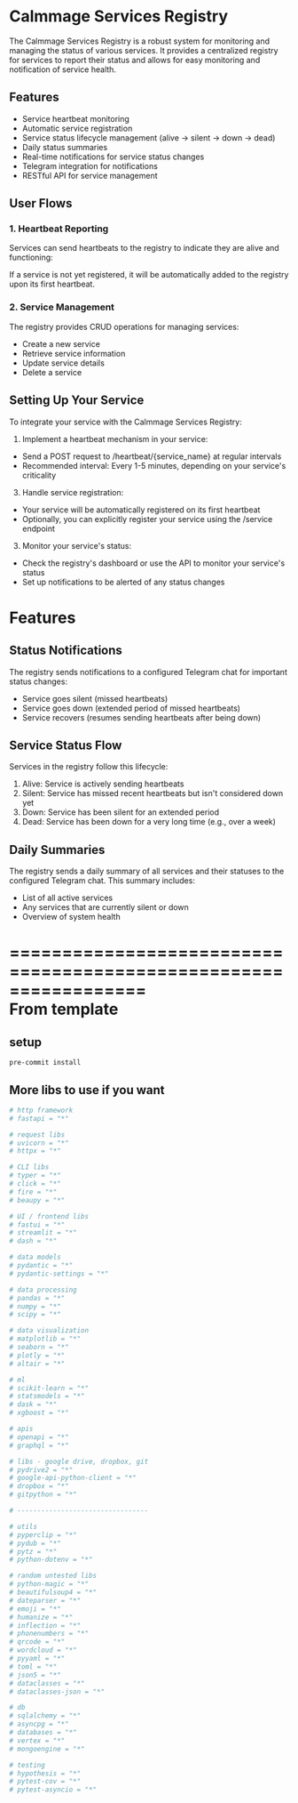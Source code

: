 # Calmmage Services Registry

The Calmmage Services Registry is a robust system for monitoring and managing the status of various services. It provides a centralized registry for services to report their status and allows for easy monitoring and notification of service health.

## Features

- Service heartbeat monitoring
- Automatic service registration
- Service status lifecycle management (alive -> silent -> down -> dead)
- Daily status summaries
- Real-time notifications for service status changes
- Telegram integration for notifications
- RESTful API for service management

## User Flows

### 1. Heartbeat Reporting

Services can send heartbeats to the registry to indicate they are alive and functioning:

If a service is not yet registered, it will be automatically added to the registry upon its first heartbeat.

### 2. Service Management
   The registry provides CRUD operations for managing services:

- Create a new service
- Retrieve service information
- Update service details
- Delete a service
## Setting Up Your Service
To integrate your service with the Calmmage Services Registry:

1. Implement a heartbeat mechanism in your service:
- Send a POST request to /heartbeat/{service_name} at regular intervals
- Recommended interval: Every 1-5 minutes, depending on your service's criticality

3. Handle service registration:
- Your service will be automatically registered on its first heartbeat
- Optionally, you can explicitly register your service using the /service endpoint
3. Monitor your service's status:
- Check the registry's dashboard or use the API to monitor your service's status
- Set up notifications to be alerted of any status changes
# Features
## Status Notifications
The registry sends notifications to a configured Telegram chat for important status changes:

- Service goes silent (missed heartbeats)
- Service goes down (extended period of missed heartbeats)
- Service recovers (resumes sending heartbeats after being down)
## Service Status Flow
Services in the registry follow this lifecycle:

1. Alive: Service is actively sending heartbeats
2. Silent: Service has missed recent heartbeats but isn't considered down yet
3. Down: Service has been silent for an extended period
4. Dead: Service has been down for a very long time (e.g., over a week)
## Daily Summaries
The registry sends a daily summary of all services and their statuses to the configured Telegram chat. This summary includes:

- List of all active services
- Any services that are currently silent or down
- Overview of system health


=================================================================  
From template
=================================================================

## setup

```shell
pre-commit install
```

## More libs to use if you want

```toml
# http framework
# fastapi = "*"

# request libs
# uvicorn = "*"
# httpx = "*"

# CLI libs
# typer = "*"
# click = "*"
# fire = "*"
# beaupy = "*"

# UI / frontend libs
# fastui = "*"
# streamlit = "*"
# dash = "*"

# data models
# pydantic = "*"
# pydantic-settings = "*"

# data processing
# pandas = "*"
# numpy = "*"
# scipy = "*"

# data visualization
# matplotlib = "*"
# seaborn = "*"
# plotly = "*"
# altair = "*"

# ml
# scikit-learn = "*"
# statsmodels = "*"
# dask = "*"
# xgboost = "*"

# apis
# openapi = "*"
# graphql = "*"

# libs - google drive, dropbox, git
# pydrive2 = "*"
# google-api-python-client = "*"
# dropbox = "*"
# gitpython = "*"

# ---------------------------------

# utils
# pyperclip = "*"
# pydub = "*"
# pytz = "*"
# python-dotenv = "*"

# random untested libs
# python-magic = "*"
# beautifulsoup4 = "*"
# dateparser = "*"
# emoji = "*"
# humanize = "*"
# inflection = "*"
# phonenumbers = "*"
# qrcode = "*"
# wordcloud = "*"
# pyyaml = "*"
# toml = "*"
# json5 = "*"
# dataclasses = "*"
# dataclasses-json = "*"

# db
# sqlalchemy = "*"
# asyncpg = "*"
# databases = "*"
# vertex = "*"
# mongoengine = "*"

# testing
# hypothesis = "*"
# pytest-cov = "*"
# pytest-asyncio = "*"
```
